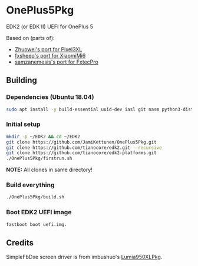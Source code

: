 # OnePlus5Pkg
EDK2 (or EDK II) UEFI for OnePlus 5

Based on (parts of):
* [Zhuowei's port for Pixel3XL](https://github.com/Pixel3Dev/edk2-pixel3)
* [fxsheep's port for XiaomiMi6](https://github.com/fxsheep/edk2-sagit)
* [samzanemesis's port for FxtecPro](https://github.com/samzanemesis/FxtecProPkg)

## Building

### Dependencies (Ubuntu 18.04)
```bash
sudo apt install -y build-essential uuid-dev iasl git nasm python3-distutils gcc-aarch64-linux-gnu
```

### Initial setup
```bash
mkdir -p ~/EDK2 && cd ~/EDK2
git clone https://github.com/JamiKettunen/OnePlus5Pkg.git
git clone https://github.com/tianocore/edk2.git --recursive
git clone https://github.com/tianocore/edk2-platforms.git
./OnePlus5Pkg/firstrun.sh
```
**NOTE:** All clones in same directory!

### Build everything
```bash
./OnePlus5Pkg/build.sh
```

### Boot EDK2 UEFI image
```bash
fastboot boot uefi.img.
```

## Credits
SimpleFbDxe screen driver is from imbushuo's [Lumia950XLPkg](https://github.com/WOA-Project/Lumia950XLPkg).
